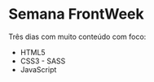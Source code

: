 # Semana FrontWeek

<p>Três dias com muito conteúdo com foco: </p>

<ul>
  <li>HTML5</li>
  <li>CSS3 - SASS</li>
  <li>JavaScript</li>
</ul>
